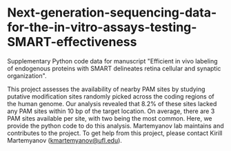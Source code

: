 # Next-generation-sequencing-data-for-the-in-vitro-assays-testing-SMART-effectiveness
Supplementary Python code data for manuscript "Efficient in vivo labeling of endogenous proteins with SMART delineates retina cellular and synaptic organization".

This project assesses the availability of nearby PAM sites by studying putative modification sites randomly picked across the coding regions of the human genome. Our analysis revealed that 8.2% of these sites lacked any PAM sites within 10 bp of the target location. On average, there are 3 PAM sites available per site, with two being the most common. Here, we provide the python code to do this analysis. Martemyanov lab maintains and contributes to the project. To get help from this project, please contact Kirill Martemyanov (kmartemyanov@ufl.edu). 

